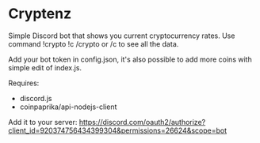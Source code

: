 # Cryptenz

Simple Discord bot that shows you current cryptocurrency rates.
Use command !crypto !c /crypto or /c to see all the data.

Add your bot token in config.json, it's also possible to add more coins with simple edit of index.js.

Requires:
 - discord.js
 - coinpaprika/api-nodejs-client


Add it to your server:
https://discord.com/oauth2/authorize?client_id=920374756434399304&permissions=26624&scope=bot
